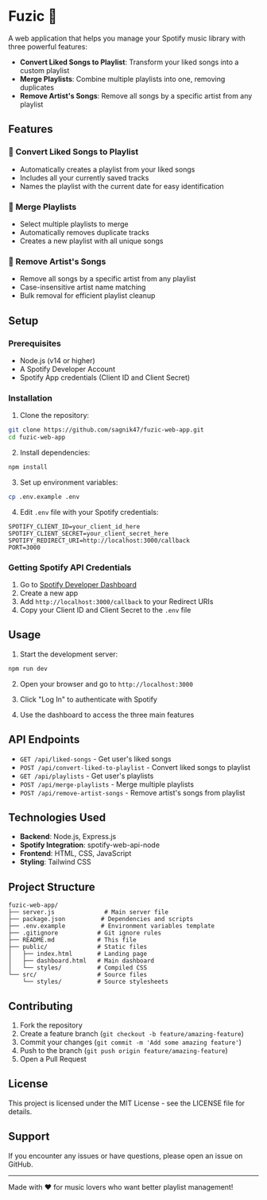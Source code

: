 # Fuzic 🎵

A web application that helps you manage your Spotify music library with three powerful features:

- **Convert Liked Songs to Playlist**: Transform your liked songs into a custom playlist
- **Merge Playlists**: Combine multiple playlists into one, removing duplicates
- **Remove Artist's Songs**: Remove all songs by a specific artist from any playlist

## Features

### 🎯 Convert Liked Songs to Playlist
- Automatically creates a playlist from your liked songs
- Includes all your currently saved tracks
- Names the playlist with the current date for easy identification

### 🔄 Merge Playlists
- Select multiple playlists to merge
- Automatically removes duplicate tracks
- Creates a new playlist with all unique songs

### 🚫 Remove Artist's Songs
- Remove all songs by a specific artist from any playlist
- Case-insensitive artist name matching
- Bulk removal for efficient playlist cleanup

## Setup

### Prerequisites
- Node.js (v14 or higher)
- A Spotify Developer Account
- Spotify App credentials (Client ID and Client Secret)

### Installation

1. Clone the repository:
```bash
git clone https://github.com/sagnik47/fuzic-web-app.git
cd fuzic-web-app
```

2. Install dependencies:
```bash
npm install
```

3. Set up environment variables:
```bash
cp .env.example .env
```

4. Edit `.env` file with your Spotify credentials:
```
SPOTIFY_CLIENT_ID=your_client_id_here
SPOTIFY_CLIENT_SECRET=your_client_secret_here
SPOTIFY_REDIRECT_URI=http://localhost:3000/callback
PORT=3000
```

### Getting Spotify API Credentials

1. Go to [Spotify Developer Dashboard](https://developer.spotify.com/dashboard)
2. Create a new app
3. Add `http://localhost:3000/callback` to your Redirect URIs
4. Copy your Client ID and Client Secret to the `.env` file

## Usage

1. Start the development server:
```bash
npm run dev
```

2. Open your browser and go to `http://localhost:3000`

3. Click "Log In" to authenticate with Spotify

4. Use the dashboard to access the three main features

## API Endpoints

- `GET /api/liked-songs` - Get user's liked songs
- `POST /api/convert-liked-to-playlist` - Convert liked songs to playlist
- `GET /api/playlists` - Get user's playlists
- `POST /api/merge-playlists` - Merge multiple playlists
- `POST /api/remove-artist-songs` - Remove artist's songs from playlist

## Technologies Used

- **Backend**: Node.js, Express.js
- **Spotify Integration**: spotify-web-api-node
- **Frontend**: HTML, CSS, JavaScript
- **Styling**: Tailwind CSS

## Project Structure

```
fuzic-web-app/
├── server.js              # Main server file
├── package.json          # Dependencies and scripts
├── .env.example          # Environment variables template
├── .gitignore           # Git ignore rules
├── README.md            # This file
├── public/              # Static files
│   ├── index.html       # Landing page
│   ├── dashboard.html   # Main dashboard
│   └── styles/          # Compiled CSS
└── src/                 # Source files
    └── styles/          # Source stylesheets
```

## Contributing

1. Fork the repository
2. Create a feature branch (`git checkout -b feature/amazing-feature`)
3. Commit your changes (`git commit -m 'Add some amazing feature'`)
4. Push to the branch (`git push origin feature/amazing-feature`)
5. Open a Pull Request

## License

This project is licensed under the MIT License - see the LICENSE file for details.

## Support

If you encounter any issues or have questions, please open an issue on GitHub.

---

Made with ❤️ for music lovers who want better playlist management!
